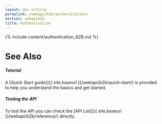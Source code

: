 ```yaml
---
layout: doc-article
permalink: /webapi/b2b/authentication/
section: webapib2b
title: Authentication
---
```


{% include content/authentication_B2B.md %}

# See Also

##### Tutorial

A [Quick Start guide]({{ site.baseurl }}/webapi/b2b/quick-start/) is provided to help you understand the basics and get started.


##### Testing the API

To test the API you can check the [API List]({{ site.baseurl }}/webapi/b2b/reference/) directly.
